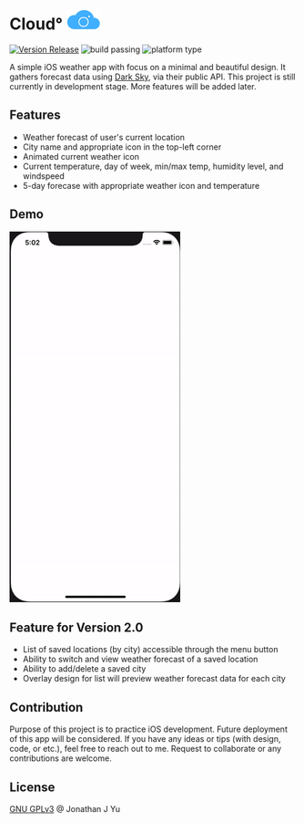 

# Cloud° <img width="60" height="35" src="https://github.com/jonyu96/Cloud-/blob/master/Cloud%C2%B0_Logo%20(3).jpg">

[![Version Release](https://img.shields.io/badge/version-1.0-blue.svg)](https://github.com/jonyu96/Cloud-/releases) ![build passing](https://img.shields.io/badge/build-passing-brightgreen.svg) ![platform type](https://img.shields.io/badge/platform-iOS-lightgrey.svg)

A simple iOS weather app with focus on a minimal and beautiful design. It gathers forecast data using [Dark Sky](https://darksky.net/dev), via their public API. This project is still currently in development stage. More features will be added later. 

## Features
* Weather forecast of user's current location
* City name and appropriate icon in the top-left corner
* Animated current weather icon 
* Current temperature, day of week, min/max temp, humidity level, and windspeed 
* 5-day forecase with appropriate weather icon and temperature

## Demo 
<img src="https://github.com/jonyu96/Cloud-/blob/master/ezgif.com-crop.gif" width="300" height="650" />

## Feature for Version 2.0 
* List of saved locations (by city) accessible through the menu button 
* Ability to switch and view weather forecast of a saved location 
* Ability to add/delete a saved city 
* Overlay design for list will preview weather forecast data for each city

## Contribution 
Purpose of this project is to practice iOS development. Future deployment of this app will be considered. If you have any ideas or tips (with design, code, or etc.), feel free to reach out to me. Request to collaborate or any contributions are welcome. 

## License 
[GNU GPLv3](https://github.com/jonyu96/Cloud-/blob/master/LICENSE.txt) @ Jonathan J Yu
